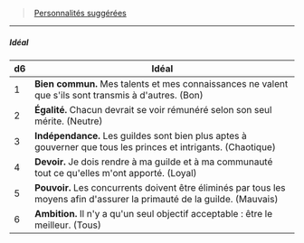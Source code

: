 ﻿---
!PersonalityIdealItem
Id: background_membredeguilde_hd.md#idéal
ParentLink: background_membredeguilde_hd.md#personnalités-suggérées
Name: Idéal
ParentName: Personnalités suggérées
NameLevel: 5
Attributes: {}
---
> [Personnalités suggérées](hd_background_membredeguilde_personnalites_suggerees.md)

---

##### Idéal

|d6|Idéal|
|---|---|
|1|**Bien commun.** Mes talents et mes connaissances ne valent que s'ils sont transmis à d'autres. (Bon)|
|2|**Égalité.** Chacun devrait se voir rémunéré selon son seul mérite. (Neutre)|
|3|**Indépendance.** Les guildes sont bien plus aptes à gouverner que tous les princes et intrigants. (Chaotique)|
|4|**Devoir.** Je dois rendre à ma guilde et à ma communauté tout ce qu'elles m'ont apporté. (Loyal)|
|5|**Pouvoir.** Les concurrents doivent être éliminés par tous les moyens afin d'assurer la primauté de la guilde. (Mauvais)|
|6|**Ambition.** Il n'y a qu'un seul objectif acceptable : être le meilleur. (Tous)|


